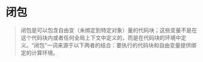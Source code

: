 # 闭包
 > 闭包是可以包含自由变（未绑定到特定对象）量的代码块；这些变量不是在这个代码块内或者任何全局上下文中定义的，而是在代码块的环境中定义。“闭包”一词来源于以下两者的结合：要执行的代码块和自由变量提供绑定的计算环境。
